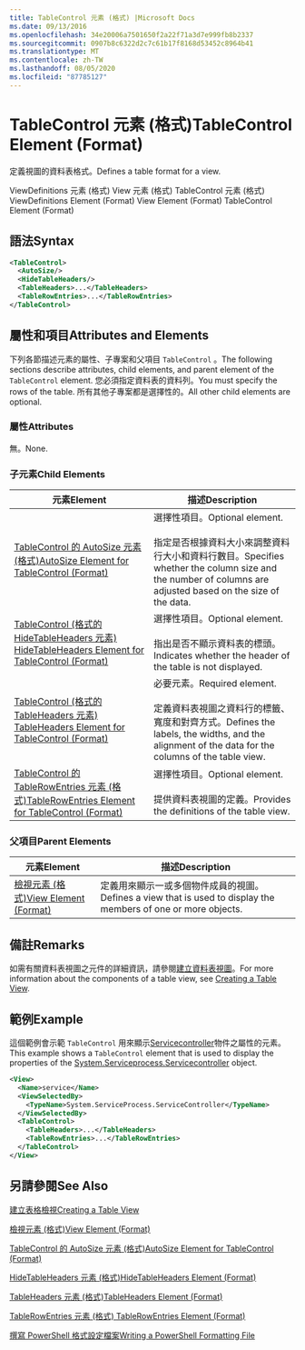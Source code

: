 ```yaml
---
title: TableControl 元素 (格式) |Microsoft Docs
ms.date: 09/13/2016
ms.openlocfilehash: 34e20006a7501650f2a22f71a3d7e999fb8b2337
ms.sourcegitcommit: 0907b8c6322d2c7c61b17f8168d53452c8964b41
ms.translationtype: MT
ms.contentlocale: zh-TW
ms.lasthandoff: 08/05/2020
ms.locfileid: "87785127"
---
```

# <a name="tablecontrol-element-format"></a><span data-ttu-id="9c8bf-102">TableControl 元素 (格式)</span><span class="sxs-lookup"><span data-stu-id="9c8bf-102">TableControl Element (Format)</span></span>

<span data-ttu-id="9c8bf-103">定義視圖的資料表格式。</span><span class="sxs-lookup"><span data-stu-id="9c8bf-103">Defines a table format for a view.</span></span>

<span data-ttu-id="9c8bf-104">ViewDefinitions 元素 (格式) View 元素 (格式) TableControl 元素 (格式) </span><span class="sxs-lookup"><span data-stu-id="9c8bf-104">ViewDefinitions Element (Format) View Element (Format) TableControl Element (Format)</span></span>

## <a name="syntax"></a><span data-ttu-id="9c8bf-105">語法</span><span class="sxs-lookup"><span data-stu-id="9c8bf-105">Syntax</span></span>

```xml
<TableControl>
  <AutoSize/>
  <HideTableHeaders/>
  <TableHeaders>...</TableHeaders>
  <TableRowEntries>...</TableRowEntries>
</TableControl>

```

## <a name="attributes-and-elements"></a><span data-ttu-id="9c8bf-106">屬性和項目</span><span class="sxs-lookup"><span data-stu-id="9c8bf-106">Attributes and Elements</span></span>

<span data-ttu-id="9c8bf-107">下列各節描述元素的屬性、子專案和父項目 `TableControl` 。</span><span class="sxs-lookup"><span data-stu-id="9c8bf-107">The following sections describe attributes, child elements, and parent element of the `TableControl` element.</span></span> <span data-ttu-id="9c8bf-108">您必須指定資料表的資料列。</span><span class="sxs-lookup"><span data-stu-id="9c8bf-108">You must specify the rows of the table.</span></span> <span data-ttu-id="9c8bf-109">所有其他子專案都是選擇性的。</span><span class="sxs-lookup"><span data-stu-id="9c8bf-109">All other child elements are optional.</span></span>

### <a name="attributes"></a><span data-ttu-id="9c8bf-110">屬性</span><span class="sxs-lookup"><span data-stu-id="9c8bf-110">Attributes</span></span>

<span data-ttu-id="9c8bf-111">無。</span><span class="sxs-lookup"><span data-stu-id="9c8bf-111">None.</span></span>

### <a name="child-elements"></a><span data-ttu-id="9c8bf-112">子元素</span><span class="sxs-lookup"><span data-stu-id="9c8bf-112">Child Elements</span></span>

|<span data-ttu-id="9c8bf-113">元素</span><span class="sxs-lookup"><span data-stu-id="9c8bf-113">Element</span></span>|<span data-ttu-id="9c8bf-114">描述</span><span class="sxs-lookup"><span data-stu-id="9c8bf-114">Description</span></span>|
|-------------|-----------------|
|[<span data-ttu-id="9c8bf-115">TableControl 的 AutoSize 元素 (格式)</span><span class="sxs-lookup"><span data-stu-id="9c8bf-115">AutoSize Element for TableControl (Format)</span></span>](./autosize-element-for-tablecontrol-format.md)|<span data-ttu-id="9c8bf-116">選擇性項目。</span><span class="sxs-lookup"><span data-stu-id="9c8bf-116">Optional element.</span></span><br /><br /> <span data-ttu-id="9c8bf-117">指定是否根據資料大小來調整資料行大小和資料行數目。</span><span class="sxs-lookup"><span data-stu-id="9c8bf-117">Specifies whether the column size and the number of columns are adjusted based on the size of the data.</span></span>|
|[<span data-ttu-id="9c8bf-118">TableControl (格式的 HideTableHeaders 元素) </span><span class="sxs-lookup"><span data-stu-id="9c8bf-118">HideTableHeaders Element for TableControl (Format)</span></span>](./hidetableheaders-element-format.md)|<span data-ttu-id="9c8bf-119">選擇性項目。</span><span class="sxs-lookup"><span data-stu-id="9c8bf-119">Optional element.</span></span><br /><br /> <span data-ttu-id="9c8bf-120">指出是否不顯示資料表的標頭。</span><span class="sxs-lookup"><span data-stu-id="9c8bf-120">Indicates whether the header of the table is not displayed.</span></span>|
|[<span data-ttu-id="9c8bf-121">TableControl (格式的 TableHeaders 元素) </span><span class="sxs-lookup"><span data-stu-id="9c8bf-121">TableHeaders Element for TableControl (Format)</span></span>](./tableheaders-element-format.md)|<span data-ttu-id="9c8bf-122">必要元素。</span><span class="sxs-lookup"><span data-stu-id="9c8bf-122">Required element.</span></span><br /><br /> <span data-ttu-id="9c8bf-123">定義資料表視圖之資料行的標籤、寬度和對齊方式。</span><span class="sxs-lookup"><span data-stu-id="9c8bf-123">Defines the labels, the widths, and the alignment of the data for the columns of the table view.</span></span>|
|[<span data-ttu-id="9c8bf-124">TableControl 的 TableRowEntries 元素 (格式)</span><span class="sxs-lookup"><span data-stu-id="9c8bf-124">TableRowEntries Element for TableControl (Format)</span></span>](./tablerowentries-element-for-tablecontrol-format.md)|<span data-ttu-id="9c8bf-125">選擇性項目。</span><span class="sxs-lookup"><span data-stu-id="9c8bf-125">Optional element.</span></span><br /><br /> <span data-ttu-id="9c8bf-126">提供資料表視圖的定義。</span><span class="sxs-lookup"><span data-stu-id="9c8bf-126">Provides the definitions of the table view.</span></span>|

### <a name="parent-elements"></a><span data-ttu-id="9c8bf-127">父項目</span><span class="sxs-lookup"><span data-stu-id="9c8bf-127">Parent Elements</span></span>

|<span data-ttu-id="9c8bf-128">元素</span><span class="sxs-lookup"><span data-stu-id="9c8bf-128">Element</span></span>|<span data-ttu-id="9c8bf-129">描述</span><span class="sxs-lookup"><span data-stu-id="9c8bf-129">Description</span></span>|
|-------------|-----------------|
|[<span data-ttu-id="9c8bf-130">檢視元素 (格式)</span><span class="sxs-lookup"><span data-stu-id="9c8bf-130">View Element (Format)</span></span>](./view-element-format.md)|<span data-ttu-id="9c8bf-131">定義用來顯示一或多個物件成員的視圖。</span><span class="sxs-lookup"><span data-stu-id="9c8bf-131">Defines a view that is used to display the members of one or more objects.</span></span>|

## <a name="remarks"></a><span data-ttu-id="9c8bf-132">備註</span><span class="sxs-lookup"><span data-stu-id="9c8bf-132">Remarks</span></span>

<span data-ttu-id="9c8bf-133">如需有關資料表視圖之元件的詳細資訊，請參閱[建立資料表視圖](./creating-a-table-view.md)。</span><span class="sxs-lookup"><span data-stu-id="9c8bf-133">For more information about the components of a table view, see [Creating a Table View](./creating-a-table-view.md).</span></span>

## <a name="example"></a><span data-ttu-id="9c8bf-134">範例</span><span class="sxs-lookup"><span data-stu-id="9c8bf-134">Example</span></span>

<span data-ttu-id="9c8bf-135">這個範例會示範 `TableControl` 用來顯示[Servicecontroller](/dotnet/api/System.ServiceProcess.ServiceController)物件之屬性的元素。</span><span class="sxs-lookup"><span data-stu-id="9c8bf-135">This example shows a `TableControl` element that is used to display the properties of the [System.Serviceprocess.Servicecontroller](/dotnet/api/System.ServiceProcess.ServiceController) object.</span></span>

```xml
<View>
  <Name>service</Name>
  <ViewSelectedBy>
    <TypeName>System.ServiceProcess.ServiceController</TypeName>
  </ViewSelectedBy>
  <TableControl>
    <TableHeaders>...</TableHeaders>
    <TableRowEntries>...</TableRowEntries>
  </TableControl>
</View>

```

## <a name="see-also"></a><span data-ttu-id="9c8bf-136">另請參閱</span><span class="sxs-lookup"><span data-stu-id="9c8bf-136">See Also</span></span>

[<span data-ttu-id="9c8bf-137">建立表格檢視</span><span class="sxs-lookup"><span data-stu-id="9c8bf-137">Creating a Table View</span></span>](./creating-a-table-view.md)

[<span data-ttu-id="9c8bf-138">檢視元素 (格式)</span><span class="sxs-lookup"><span data-stu-id="9c8bf-138">View Element (Format)</span></span>](./view-element-format.md)

[<span data-ttu-id="9c8bf-139">TableControl 的 AutoSize 元素 (格式)</span><span class="sxs-lookup"><span data-stu-id="9c8bf-139">AutoSize Element for TableControl (Format)</span></span>](./autosize-element-for-tablecontrol-format.md)

[<span data-ttu-id="9c8bf-140">HideTableHeaders 元素 (格式)</span><span class="sxs-lookup"><span data-stu-id="9c8bf-140">HideTableHeaders Element (Format)</span></span>](./hidetableheaders-element-format.md)

[<span data-ttu-id="9c8bf-141">TableHeaders 元素 (格式)</span><span class="sxs-lookup"><span data-stu-id="9c8bf-141">TableHeaders Element (Format)</span></span>](./tableheaders-element-format.md)

[<span data-ttu-id="9c8bf-142">TableRowEntries 元素 (格式) </span><span class="sxs-lookup"><span data-stu-id="9c8bf-142">TableRowEntries Element (Format)</span></span>](./tablerowentries-element-for-tablecontrol-format.md)

[<span data-ttu-id="9c8bf-143">撰寫 PowerShell 格式設定檔案</span><span class="sxs-lookup"><span data-stu-id="9c8bf-143">Writing a PowerShell Formatting File</span></span>](./writing-a-powershell-formatting-file.md)
